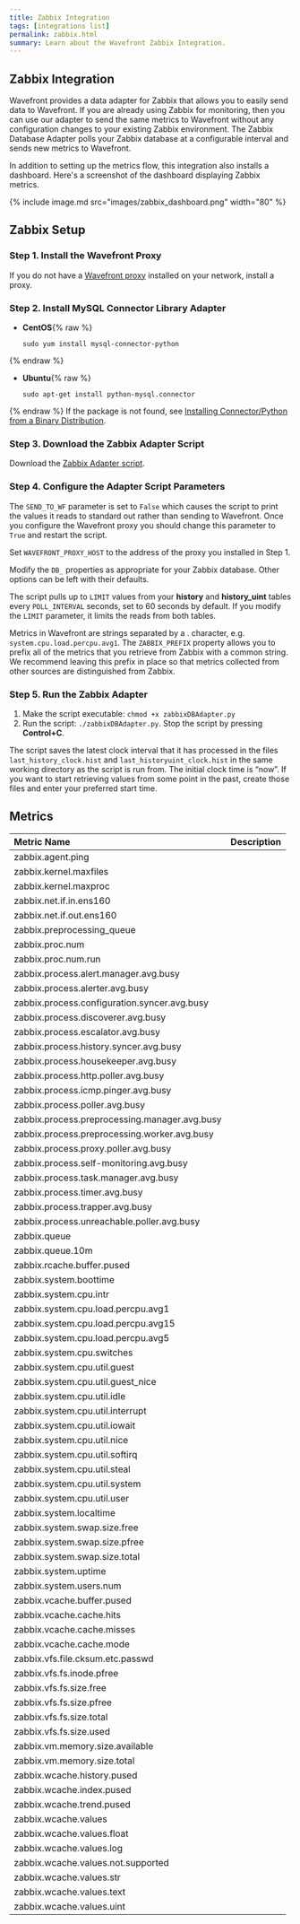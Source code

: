 ```yaml
---
title: Zabbix Integration
tags: [integrations list]
permalink: zabbix.html
summary: Learn about the Wavefront Zabbix Integration.
---
```

## Zabbix Integration

Wavefront provides a data adapter for Zabbix that allows you to easily send data to Wavefront. If you are already using Zabbix for monitoring, then you can use our adapter to send the same metrics to Wavefront without any configuration changes to your existing Zabbix environment. The Zabbix Database Adapter polls your Zabbix database at a configurable interval and sends new metrics to Wavefront.

In addition to setting up the metrics flow, this integration also installs a dashboard. Here's a screenshot of the dashboard displaying Zabbix metrics.

{% include image.md src="images/zabbix_dashboard.png" width="80" %}

## Zabbix Setup



### Step 1. Install the Wavefront Proxy

If you do not have a [Wavefront proxy](https://docs.wavefront.com/proxies.html) installed on your network, install a proxy.

### Step 2. Install MySQL Connector Library Adapter

- **CentOS**{% raw %}
  ```
  sudo yum install mysql-connector-python
  ```
{% endraw %}
- **Ubuntu**{% raw %}
  ```
  sudo apt-get install python-mysql.connector
  ```
{% endraw %}
If the package is not found, see [Installing Connector/Python from a Binary Distribution](http://dev.mysql.com/doc/connector-python/en/connector-python-installation-binary.html).


### Step 3. Download the Zabbix Adapter Script

Download the [Zabbix Adapter script](https://raw.githubusercontent.com/wavefrontHQ/zabbix/master/zabbixDBAdapter.py).

### Step 4. Configure the Adapter Script Parameters

The `SEND_TO_WF` parameter is set to `False` which causes the script to print the values it reads to standard out rather than sending to Wavefront. Once you configure the Wavefront proxy you should change this parameter to `True` and restart the script.

Set `WAVEFRONT_PROXY_HOST` to the address of the proxy you installed in Step 1.

Modify the `DB_` properties as appropriate for your Zabbix database. Other options can be left with their defaults.

The script pulls up to `LIMIT` values from your **history** and **history_uint** tables every `POLL_INTERVAL` seconds, set to 60 seconds by default. If you modify the `LIMIT` parameter, it limits the reads from both tables.

Metrics in Wavefront are strings separated by a . character, e.g. `system.cpu.load.percpu.avg1`. The `ZABBIX_PREFIX` property allows you to prefix all of the metrics that you retrieve from Zabbix with a common string. We recommend leaving this prefix in place so that metrics collected from other sources are distinguished from Zabbix.

### Step 5. Run the Zabbix Adapter

1. Make the script executable: `chmod +x zabbixDBAdapter.py`
1. Run the script: `./zabbixDBAdapter.py`. Stop the script by pressing **Control+C**.

The script saves the latest clock interval that it has processed in the files `last_history_clock.hist` and `last_historyuint_clock.hist` in the same working directory as the script is run from. The initial clock time is “now”. If you want to start retrieving values from some point in the past, create those files and enter your preferred start time.





## Metrics
  

|Metric Name|Description|
| :--- | :--- |
|zabbix.agent.ping||
|zabbix.kernel.maxfiles||
|zabbix.kernel.maxproc||
|zabbix.net.if.in.ens160||
|zabbix.net.if.out.ens160||
|zabbix.preprocessing_queue||
|zabbix.proc.num||
|zabbix.proc.num.run||
|zabbix.process.alert.manager.avg.busy||
|zabbix.process.alerter.avg.busy||
|zabbix.process.configuration.syncer.avg.busy||
|zabbix.process.discoverer.avg.busy||
|zabbix.process.escalator.avg.busy||
|zabbix.process.history.syncer.avg.busy||
|zabbix.process.housekeeper.avg.busy||
|zabbix.process.http.poller.avg.busy||
|zabbix.process.icmp.pinger.avg.busy||
|zabbix.process.poller.avg.busy||
|zabbix.process.preprocessing.manager.avg.busy||
|zabbix.process.preprocessing.worker.avg.busy||
|zabbix.process.proxy.poller.avg.busy||
|zabbix.process.self-monitoring.avg.busy||
|zabbix.process.task.manager.avg.busy||
|zabbix.process.timer.avg.busy||
|zabbix.process.trapper.avg.busy||
|zabbix.process.unreachable.poller.avg.busy||
|zabbix.queue||
|zabbix.queue.10m||
|zabbix.rcache.buffer.pused||
|zabbix.system.boottime||
|zabbix.system.cpu.intr||
|zabbix.system.cpu.load.percpu.avg1||
|zabbix.system.cpu.load.percpu.avg15||
|zabbix.system.cpu.load.percpu.avg5||
|zabbix.system.cpu.switches||
|zabbix.system.cpu.util.guest||
|zabbix.system.cpu.util.guest_nice||
|zabbix.system.cpu.util.idle||
|zabbix.system.cpu.util.interrupt||
|zabbix.system.cpu.util.iowait||
|zabbix.system.cpu.util.nice||
|zabbix.system.cpu.util.softirq||
|zabbix.system.cpu.util.steal||
|zabbix.system.cpu.util.system||
|zabbix.system.cpu.util.user||
|zabbix.system.localtime||
|zabbix.system.swap.size.free||
|zabbix.system.swap.size.pfree||
|zabbix.system.swap.size.total||
|zabbix.system.uptime||
|zabbix.system.users.num||
|zabbix.vcache.buffer.pused||
|zabbix.vcache.cache.hits||
|zabbix.vcache.cache.misses||
|zabbix.vcache.cache.mode||
|zabbix.vfs.file.cksum.etc.passwd||
|zabbix.vfs.fs.inode.pfree||
|zabbix.vfs.fs.size.free||
|zabbix.vfs.fs.size.pfree||
|zabbix.vfs.fs.size.total||
|zabbix.vfs.fs.size.used||
|zabbix.vm.memory.size.available||
|zabbix.vm.memory.size.total||
|zabbix.wcache.history.pused||
|zabbix.wcache.index.pused||
|zabbix.wcache.trend.pused||
|zabbix.wcache.values||
|zabbix.wcache.values.float||
|zabbix.wcache.values.log||
|zabbix.wcache.values.not.supported||
|zabbix.wcache.values.str||
|zabbix.wcache.values.text||
|zabbix.wcache.values.uint||
